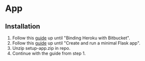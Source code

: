 # App

## Installation
1. Follow this [guide](https://medium.com/@manajitpal/auto-deployment-using-bitbucket-and-heroku-521b4271cc27) up until "Binding Heroku with Bitbucket".
2. Follow this [guide](https://code.visualstudio.com/docs/python/tutorial-flask) up until "Create and run a minimal Flask app".
3. Unzip setup-app.zip in repo.
4. Continue with the guide from step 1.